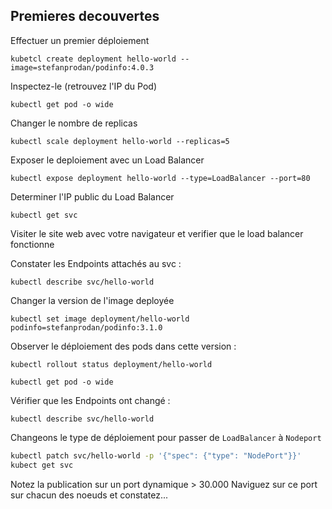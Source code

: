 ## Premieres decouvertes

Effectuer un premier déploiement
```shell
kubetcl create deployment hello-world --image=stefanprodan/podinfo:4.0.3
```

Inspectez-le (retrouvez l'IP du Pod)
```shell
kubectl get pod -o wide
```

Changer le nombre de replicas 
```shell
kubectl scale deployment hello-world --replicas=5
```

Exposer le deploiement avec un Load Balancer
```shell
kubectl expose deployment hello-world --type=LoadBalancer --port=80
```

Determiner l'IP public du Load Balancer
```shell
kubectl get svc
```

Visiter le site web avec votre navigateur et verifier que le load balancer fonctionne

Constater les Endpoints attachés au svc :
```shell
kubectl describe svc/hello-world
```

Changer la version de l'image deployée
```shell
kubectl set image deployment/hello-world podinfo=stefanprodan/podinfo:3.1.0
```

Observer le déploiement des pods dans cette version :
```shell
kubectl rollout status deployment/hello-world
```

```shell
kubectl get pod -o wide
```

Vérifier que les Endpoints ont changé :
```shell
kubectl describe svc/hello-world
```
Changeons le type de déploiement pour passer de `LoadBalancer` à `Nodeport`
```bash
kubectl patch svc/hello-world -p '{"spec": {"type": "NodePort"}}'
kubect get svc
```

Notez la publication sur un port dynamique > 30.000
Naviguez sur ce port sur chacun des noeuds et constatez...